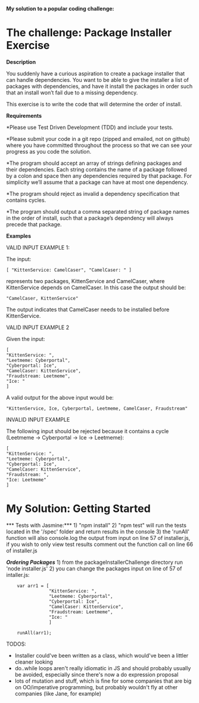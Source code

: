 **My solution to a popular coding challenge:**

# The challenge: Package Installer Exercise

**Description**

You suddenly have a curious aspiration to create a package installer that can handle dependencies. You want to be able to give the installer a list of packages with dependencies, and have it install the packages in order such that an install won’t fail due to a missing dependency.

This exercise is to write the code that will determine the order of install.

**Requirements**

*Please use Test Driven Development (TDD) and include your tests.

*Please submit your code in a git repo (zipped and emailed, not on github) where you have committed throughout the process so that we can see your progress as you code the solution.

*The program should accept an array of strings defining packages and their dependencies. Each string contains the name of a package followed by a colon and space then any dependencies required by that package. For simplicity we’ll assume that a package can have at most one dependency.

*The program should reject as invalid a dependency specification that contains cycles.

*The program should output a comma separated string of package names in the order of install, such that a package’s dependency will always precede that package.

**Examples**

VALID INPUT EXAMPLE 1:

The input:

```
[ "KittenService: CamelCaser", "CamelCaser: " ]
```
represents two packages, KittenService and CamelCaser, where KittenService depends on CamelCaser. In this case the output should be:

```
"CamelCaser, KittenService"
```

The output indicates that CamelCaser needs to be installed before KittenService.

VALID INPUT EXAMPLE 2

Given the input:
```
[
"KittenService: ",
"Leetmeme: Cyberportal",
"Cyberportal: Ice",
"CamelCaser: KittenService",
"Fraudstream: Leetmeme",
"Ice: "
]
```
A valid output for the above input would be:

```
"KittenService, Ice, Cyberportal, Leetmeme, CamelCaser, Fraudstream"
```

INVALID INPUT EXAMPLE

The following input should be rejected because it contains a cycle (Leetmeme -> Cyberportal -> Ice -> Leetmeme):

```
[
"KittenService: ",
"Leetmeme: Cyberportal",
"Cyberportal: Ice",
"CamelCaser: KittenService",
"Fraudstream: ",
"Ice: Leetmeme"
]
```

# My Solution: Getting Started

*** Tests with Jasmine:***
	1) "npm install"
	2) "npm test" will run the tests located in the '/spec' folder and return results in the console
	3) the 'runAll' function will also console.log the output from input on line 57 of installer.js, if you wish to only view test results comment out the function call on line 66 of installer.js


***Ordering Packages***
 	1) from the packageInstallerChallenge directory run 'node installer.js'
	2) you can change the packages input on line of 57 of intaller.js:

```
	var arr1 = [
				"KittenService: ",
				"Leetmeme: Cyberportal",
				"Cyberportal: Ice",
				"CamelCaser: KittenService",
				"Fraudstream: Leetmeme",
				"Ice: "
				]

	runAll(arr1);
```



TODOS:

* Installer could've been written as a class, which would've been a littler cleaner looking
* do..while loops aren't really idiomatic in JS and should probably usually be avoided, especially since there's now a do expression proposal
* lots of mutation and stuff, which is fine for some companies that are big on OO/imperative programming, but probably wouldn't fly at other companies (like Jane, for example)

